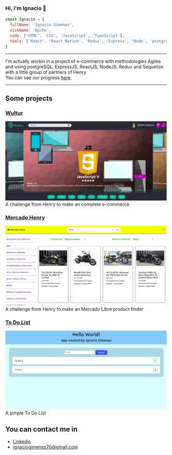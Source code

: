 ### Hi, i'm Ignacio 👋

```js
const Ignacio = {
  fullName: 'Ignacio Gimenez',
  nickName: 'Nacho',
  code: ['HTML', 'CSS', 'JavaScript', 'TypeScript'],
  tools: ['React', 'React Native', 'Redux', 'Express', 'Node', 'postgreSQL', 'Firebase']
}
```
-------
I'm actually workin in a project of e-commerce with methodologies Ágiles and using postgreSQL, ExpressJS, ReactJS, NodeJS, Redux and Sequelize with a little group of partners of Henry \
You can see our progress [here](https://ecommerce-ft06-g08.herokuapp.com/)

---------

## Some projects

### [Wultur](https://wultur.herokuapp.com/)
[<img  src="img/Wultur.png"/>](https://wultur.herokuapp.com/)
A challenge from Henry to make an complete e-commerce

### [Mercado Henry](https://github.com/Nacho077/MercadoHenry)
[<img src="img/MercadoHenry.png"/>](https://github.com/Nacho077/MercadoHenry)
A challenge from Henry to make an Mercado Libre product finder

### [To Do List](https://nacho077.github.io/ToDoList/)
[<img src="img/ToDoList.png">](https://nacho077.github.io/ToDoList/)
A simple To Do List 

## You can contact me in
- [Linkedin](https://www.linkedin.com/in/ignacio-gimenez-305799184/)
- ignaciogimenez70@gmail.com
